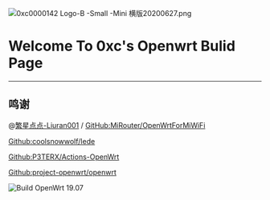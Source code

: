 ![0xc0000142 Logo-B -Small -Mini 横版20200627.png](https://i.loli.net/2020/08/31/RQhFqSjV1tWTcue.png) 

# Welcome To 0xc's Openwrt Bulid Page

---------
## 鸣谢
@[繁星点点-Liuran001](https://qqcn.xyz) / [GitHub:MiRouter/OpenWrtForMiWiFi](https://github.com/MiRouter/OpenWrtForMiWiFi)

[Github:coolsnowwolf/lede](https://github.com/coolsnowwolf/lede)

[Github:P3TERX/Actions-OpenWrt](https://github.com/P3TERX/Actions-OpenWrt)

[Github:project-openwrt/openwrt](https://github.com/project-openwrt/openwrt)

[1]: https://github.com/0xc0000142/OpenWrtForMiWiFi/actions
[2]: https://github.com/0xc0000142/OpenWrtForMiWiFi/workflows/Build%20OpenWrt/badge.svg?branch=main



![Build OpenWrt 19.07](https://github.com/0xc0000142/OpenWrtForRouter/workflows/Build%20OpenWrt%2019.07/badge.svg)

